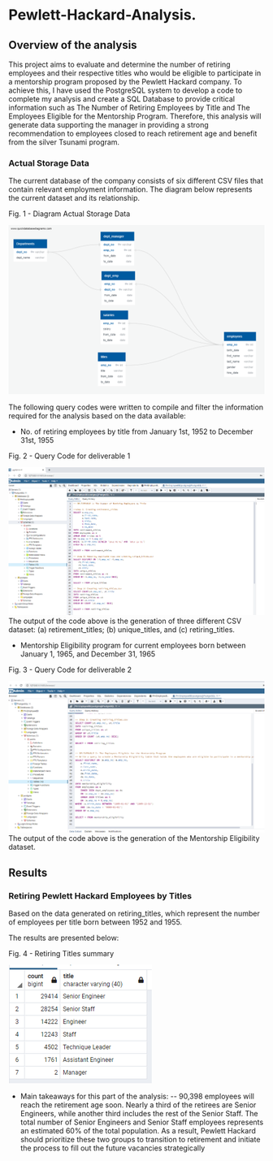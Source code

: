 # Pewlett-Hackard-Analysis.

## Overview of the analysis

This project aims to evaluate and determine the number of retiring employees and their respective titles who would be eligible to participate in a mentorship program proposed by the Pewlett Hackard company.
To achieve this, I have used the PostgreSQL system to develop a code to complete my analysis and create a SQL Database to provide critical information such as The Number of Retiring Employees by Title and The Employees Eligible for the Mentorship Program. Therefore, this analysis will generate data supporting the manager in providing a strong recommendation to  employees closed to reach retirement age and benefit from the silver Tsunami program.
### Actual Storage Data
The current database of the company consists of six different CSV files that contain relevant employment information. The diagram below represents the current dataset and its relationship.

Fig. 1 - Diagram Actual Storage Data 

![](https://github.com/Marietas/Pewlett-Hackard-Analysis./blob/main/EmployeeDB.png)

The following query codes were written to compile and filter the information required for the analysis based on the data available:

- No. of retiring employees by title from January 1st, 1952 to December 31st, 1955

Fig. 2 - Query Code for deliverable 1

![](https://github.com/Marietas/Pewlett-Hackard-Analysis./blob/main/code%20deli-1.PNG)
The output of the code above is the generation of  three different CSV dataset: (a) retirement_titles; (b) unique_titles, and (c) retiring_titles.

- Mentorship Eligibility program for current employees born between January 1, 1965, and December 31, 1965

Fig. 3 - Query Code for deliverable 2

![](https://github.com/Marietas/Pewlett-Hackard-Analysis./blob/main/code%20deli-2.PNG)
The output of the code above is the generation of the Mentorship Eligibility dataset.

## Results

### Retiring Pewlett Hackard Employees by Titles

Based on the data generated on retiring_titles, which represent the number of employees per title born between 1952 and 1955. 

The results are presented below:

Fig. 4 - Retiring Titles summary

![](https://github.com/Marietas/Pewlett-Hackard-Analysis./blob/main/retiring_titles.PNG)

- Main takeaways for this part of the analysis:
-- 90,398 employees will reach the retirement age soon. 
Nearly a third of the retirees are Senior Engineers, while another third includes the rest of the Senior Staff. 
The total number of Senior Engineers and Senior Staff employees represents an estimated 60% of the total population.  As a result, Pewlett Hackard should prioritize these two groups to transition to retirement and initiate the process to fill out the future vacancies strategically

